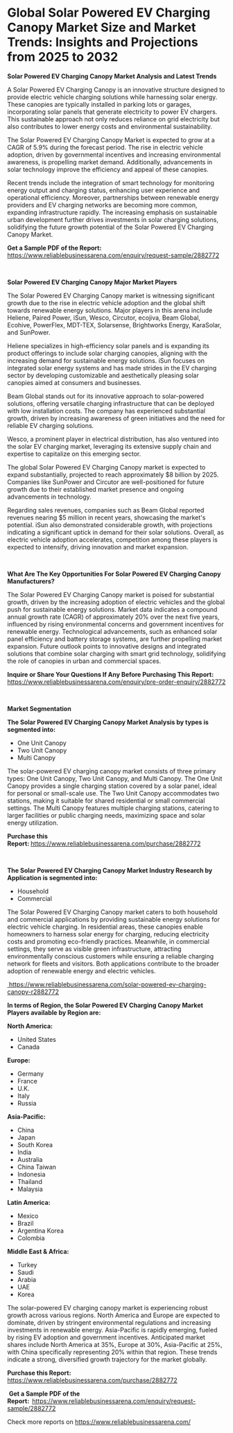<p><h1>Global Solar Powered EV Charging Canopy Market Size and Market Trends: Insights and Projections from 2025 to 2032</h1></p><p><strong>Solar Powered EV Charging Canopy Market Analysis and Latest Trends</strong></p>
<p><p>A Solar Powered EV Charging Canopy is an innovative structure designed to provide electric vehicle charging solutions while harnessing solar energy. These canopies are typically installed in parking lots or garages, incorporating solar panels that generate electricity to power EV chargers. This sustainable approach not only reduces reliance on grid electricity but also contributes to lower energy costs and environmental sustainability.</p><p>The Solar Powered EV Charging Canopy Market is expected to grow at a CAGR of 5.9% during the forecast period. The rise in electric vehicle adoption, driven by governmental incentives and increasing environmental awareness, is propelling market demand. Additionally, advancements in solar technology improve the efficiency and appeal of these canopies. </p><p>Recent trends include the integration of smart technology for monitoring energy output and charging status, enhancing user experience and operational efficiency. Moreover, partnerships between renewable energy providers and EV charging networks are becoming more common, expanding infrastructure rapidly. The increasing emphasis on sustainable urban development further drives investments in solar charging solutions, solidifying the future growth potential of the Solar Powered EV Charging Canopy Market.</p></p>
<p><strong>Get a Sample PDF of the Report:&nbsp;</strong> <a href="https://www.reliablebusinessarena.com/enquiry/request-sample/2882772?utm_campaign=2095&utm_medium=2&utm_source=Github&utm_content=ia&utm_term=13032025&utm_id=solar-powered-ev-charging-canopy">https://www.reliablebusinessarena.com/enquiry/request-sample/2882772</a></p>
<p>&nbsp;</p>
<p><strong>Solar Powered EV Charging Canopy Major Market Players</strong></p>
<p><p>The Solar Powered EV Charging Canopy market is witnessing significant growth due to the rise in electric vehicle adoption and the global shift towards renewable energy solutions. Major players in this arena include Heliene, Paired Power, iSun, Wesco, Circutor, ecojiva, Beam Global, Ecohive, PowerFlex, MDT-TEX, Solarsense, Brightworks Energy, KaraSolar, and SunPower.</p><p>Heliene specializes in high-efficiency solar panels and is expanding its product offerings to include solar charging canopies, aligning with the increasing demand for sustainable energy solutions. iSun focuses on integrated solar energy systems and has made strides in the EV charging sector by developing customizable and aesthetically pleasing solar canopies aimed at consumers and businesses.</p><p>Beam Global stands out for its innovative approach to solar-powered solutions, offering versatile charging infrastructure that can be deployed with low installation costs. The company has experienced substantial growth, driven by increasing awareness of green initiatives and the need for reliable EV charging solutions.</p><p>Wesco, a prominent player in electrical distribution, has also ventured into the solar EV charging market, leveraging its extensive supply chain and expertise to capitalize on this emerging sector.</p><p>The global Solar Powered EV Charging Canopy market is expected to expand substantially, projected to reach approximately $8 billion by 2025. Companies like SunPower and Circutor are well-positioned for future growth due to their established market presence and ongoing advancements in technology.</p><p>Regarding sales revenues, companies such as Beam Global reported revenues nearing $5 million in recent years, showcasing the market's potential. iSun also demonstrated considerable growth, with projections indicating a significant uptick in demand for their solar solutions. Overall, as electric vehicle adoption accelerates, competition among these players is expected to intensify, driving innovation and market expansion.</p></p>
<p>&nbsp;</p>
<p><strong>What Are The Key Opportunities For Solar Powered EV Charging Canopy Manufacturers?</strong></p>
<p><p>The Solar Powered EV Charging Canopy market is poised for substantial growth, driven by the increasing adoption of electric vehicles and the global push for sustainable energy solutions. Market data indicates a compound annual growth rate (CAGR) of approximately 20% over the next five years, influenced by rising environmental concerns and government incentives for renewable energy. Technological advancements, such as enhanced solar panel efficiency and battery storage systems, are further propelling market expansion. Future outlook points to innovative designs and integrated solutions that combine solar charging with smart grid technology, solidifying the role of canopies in urban and commercial spaces.</p></p>
<p><strong>Inquire or Share Your Questions If Any Before Purchasing This Report:</strong> <a href="https://www.reliablebusinessarena.com/enquiry/pre-order-enquiry/2882772?utm_campaign=2095&utm_medium=2&utm_source=Github&utm_content=ia&utm_term=13032025&utm_id=solar-powered-ev-charging-canopy">https://www.reliablebusinessarena.com/enquiry/pre-order-enquiry/2882772</a></p>
<p>&nbsp;</p>
<p><strong>Market Segmentation</strong></p>
<p><strong>The Solar Powered EV Charging Canopy Market Analysis by types is segmented into:</strong></p>
<p><ul><li>One Unit Canopy</li><li>Two Unit Canopy</li><li>Multi Canopy</li></ul></p>
<p><p>The solar-powered EV charging canopy market consists of three primary types: One Unit Canopy, Two Unit Canopy, and Multi Canopy. The One Unit Canopy provides a single charging station covered by a solar panel, ideal for personal or small-scale use. The Two Unit Canopy accommodates two stations, making it suitable for shared residential or small commercial settings. The Multi Canopy features multiple charging stations, catering to larger facilities or public charging needs, maximizing space and solar energy utilization.</p></p>
<p><strong>Purchase this Report:&nbsp;</strong><a href="https://www.reliablebusinessarena.com/purchase/2882772?utm_campaign=2095&utm_medium=2&utm_source=Github&utm_content=ia&utm_term=13032025&utm_id=solar-powered-ev-charging-canopy">https://www.reliablebusinessarena.com/purchase/2882772</a></p>
<p>&nbsp;</p>
<p><strong>The Solar Powered EV Charging Canopy Market Industry Research by Application is segmented into:</strong></p>
<p><ul><li>Household</li><li>Commercial</li></ul></p>
<p><p>The Solar Powered EV Charging Canopy market caters to both household and commercial applications by providing sustainable energy solutions for electric vehicle charging. In residential areas, these canopies enable homeowners to harness solar energy for charging, reducing electricity costs and promoting eco-friendly practices. Meanwhile, in commercial settings, they serve as visible green infrastructure, attracting environmentally conscious customers while ensuring a reliable charging network for fleets and visitors. Both applications contribute to the broader adoption of renewable energy and electric vehicles.</p></p>
<p><a href="https://www.reliablebusinessarena.com/solar-powered-ev-charging-canopy-r2882772?utm_campaign=2095&utm_medium=2&utm_source=Github&utm_content=ia&utm_term=13032025&utm_id=solar-powered-ev-charging-canopy">&nbsp;https://www.reliablebusinessarena.com/solar-powered-ev-charging-canopy-r2882772</a></p>
<p><strong>In terms of Region, the Solar Powered EV Charging Canopy Market Players available by Region are:</strong></p>
<p>
    <p> <strong> North America: </strong>
        <ul>
            <li>United States</li>
            <li>Canada</li>
        </ul>
        </p> 
    <p> <strong> Europe: </strong>
        <ul>
            <li>Germany</li>
            <li>France</li>
            <li>U.K.</li>
            <li>Italy</li>
            <li>Russia</li>
        </ul>
        </p> 
    <p> <strong> Asia-Pacific: </strong>
        <ul>
            <li>China</li>
            <li>Japan</li>
            <li>South Korea</li>
            <li>India</li>
            <li>Australia</li>
            <li>China Taiwan</li>
            <li>Indonesia</li>
            <li>Thailand</li>
            <li>Malaysia</li>
        </ul>
        </p> 
    <p> <strong> Latin America: </strong>
        <ul>
            <li>Mexico</li>
            <li>Brazil</li>
            <li>Argentina Korea</li>
            <li>Colombia</li>
        </ul>
        </p> 
    <p> <strong> Middle East & Africa: </strong>
        <ul>
            <li>Turkey</li>
            <li>Saudi</li>
            <li>Arabia</li>
            <li>UAE</li>
            <li>Korea</li>
        </ul>
    </p>
    </p>
<p><p>The solar-powered EV charging canopy market is experiencing robust growth across various regions. North America and Europe are expected to dominate, driven by stringent environmental regulations and increasing investments in renewable energy. Asia-Pacific is rapidly emerging, fueled by rising EV adoption and government incentives. Anticipated market shares include North America at 35%, Europe at 30%, Asia-Pacific at 25%, with China specifically representing 20% within that region. These trends indicate a strong, diversified growth trajectory for the market globally.</p></p>
<p><strong>Purchase this Report: </strong><a href="https://www.reliablebusinessarena.com/purchase/2882772?utm_campaign=2095&utm_medium=2&utm_source=Github&utm_content=ia&utm_term=13032025&utm_id=solar-powered-ev-charging-canopy">https://www.reliablebusinessarena.com/purchase/2882772</a></p>
<p>&nbsp;<strong>Get a Sample PDF of the Report:&nbsp;&nbsp;</strong><a href="https://www.reliablebusinessarena.com/enquiry/request-sample/2882772?utm_campaign=2095&utm_medium=2&utm_source=Github&utm_content=ia&utm_term=13032025&utm_id=solar-powered-ev-charging-canopy">https://www.reliablebusinessarena.com/enquiry/request-sample/2882772</a></p>
<p><strong></strong></p>
<p>Check more reports on <a href="https://www.reliablebusinessarena.com/?utm_campaign=2095&utm_medium=2&utm_source=Github&utm_content=ia&utm_term=13032025&utm_id=solar-powered-ev-charging-canopy">https://www.reliablebusinessarena.com/</a></p>